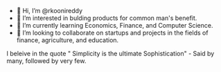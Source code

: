 - 👋 Hi, I’m @rkoonireddy
- 👀 I’m interested in bulding products for common man's benefit.
- 🌱 I’m currently learning Economics, Finance, and Computer Science.
- 💞️ I’m looking to collaborate on startups and projects in the fields of finance, agriculture, and education. 

I beleive in the quote " Simplicity is the ultimate Sophistication" - Said by many, followed by very few.

<!---
rkoonireddy/rkoonireddy is a ✨ special ✨ repository because its `README.md` (this file) appears on your GitHub profile.
You can click the Preview link to take a look at your changes.
--->
